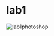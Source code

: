 # lab1

![lab1photoshop](https://user-images.githubusercontent.com/32095692/75995708-de7a6c00-5f0d-11ea-8a75-e64b9b109602.PNG)
